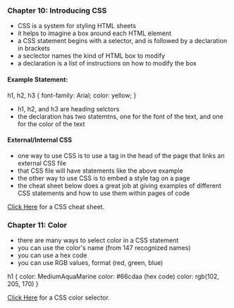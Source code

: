 
### Chapter 10: Introducing CSS

- CSS is a system for styling HTML sheets
- it helps to imagine a box around each HTML element
- a CSS statement begins with a selector, and is followed by a declaration in brackets
- a seclector names the kind of HTML box to modify
- a declaration is a list of instructions on how to modify the box

#### Example Statement:

h1, h2, h3 {
    font-family: Arial;
    color: yellow;
}

- h1, h2, and h3 are heading selctors
- the declaration has two statemtns, one for the font of the text, and one for the color of the text

#### External/Internal CSS

- one way to use CSS is to use a <link> tag in the head of the page that links an external CSS file
- that CSS file will have statements like the above example
- the other way to use CSS is to embed a style tag on a page 
- the cheat sheet below does a great job at giving examples of different CSS statements and how to use them within pages of code

[Click Here](https://htmlcheatsheet.com/css/) for a CSS cheat sheet.



### Chapter 11: Color


- there are many ways to select color in a CSS statement
- you can use the color's name (from 147 recognized names)
- you can use a hex code
- you can use RGB values, format (red, green, blue)

h1 {
    color: MediumAquaMarine
    color: #66cdaa (hex code)
    color: rgb(102, 205, 170) 
}

[Click Here](https://www.w3schools.com/colors/colors_picker.asp) for a CSS color selector.




 